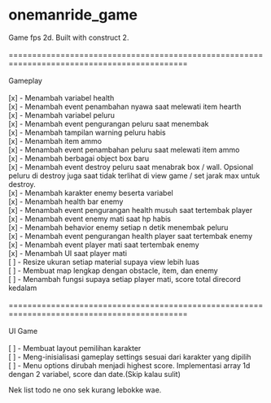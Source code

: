 # onemanride_game
Game fps 2d. Built with construct 2.<br/>
<br/>
============================================================================================<br/>
<br/>
Gameplay<br/>
<br/>
[x] - Menambah variabel health<br/>
[x] - Menambah event penambahan nyawa saat melewati item hearth<br/>
[x] - Menambah variabel peluru<br/>
[x] - Menambah event pengurangan peluru saat menembak<br/>
[x] - Menambah tampilan warning peluru habis<br/>
[x] - Menambah item ammo<br/>
[x] - Menambah event penambahan peluru saat melewati item ammo<br/>
[x] - Menambah berbagai object box baru<br/>
[x] - Menambah event destroy peluru saat menabrak box / wall. Opsional peluru di destroy juga saat tidak terlihat di view game / set jarak max untuk destroy.<br/>
[x] - Menambah karakter enemy beserta variabel<br/>
[x] - Menambah health bar enemy<br/>
[x] - Menambah event pengurangan health musuh saat tertembak player<br/>
[x] - Menambah event enemy mati saat hp habis<br/>
[x] - Menambah behavior enemy setiap n detik menembak peluru<br/>
[x] - Menambah event pengurangan health player saat tertembak enemy<br/>
[x] - Menambah event player mati saat tertembak enemy<br/>
[x] - Menambah UI saat player mati<br/>
[ ] - Resize ukuran setiap material supaya view lebih luas<br/>
[ ] - Membuat map lengkap dengan obstacle, item, dan enemy<br/>
[ ] - Menambah fungsi supaya setiap player mati, score total direcord kedalam<br/>
<br/>
============================================================================================<br/>
<br/>
UI Game<br/>
<br/>
[ ] - Membuat layout pemilihan karakter<br/>
[ ] - Meng-inisialisasi gameplay settings sesuai dari karakter yang dipilih<br/>
[ ] - Menu options dirubah menjadi highest score. Implementasi array 1d dengan 2 variabel, score dan date.(Skip kalau sulit)<br/>

Nek list todo ne ono sek kurang lebokke wae. 